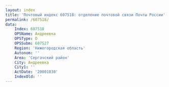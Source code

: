 ```yaml
---
layout: index
title: 'Почтовый индекс 607518: отделение почтовой связи Почты России'
permalink: /607518/
data:
    Index: 607518
    OPSName: Андреевка
    OPSType: О
    OPSSubm: 607527
    Region: 'Нижегородская область'
    Autonom: ''
    Area: 'Сергачский район'
    City: Андреевка
    City1: ''
    ActDate: '20001030'
    IndexOld: ''
---
```


